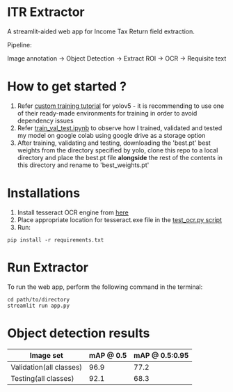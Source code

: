 # ITR Extractor
A streamlit-aided web app for Income Tax Return field extraction. 

Pipeline:

Image annotation -> Object Detection -> Extract ROI -> OCR -> Requisite text

# How to get started ?

1. Refer [custom training tutorial](https://github.com/ultralytics/yolov5/wiki/Train-Custom-Data) for yolov5 - it is recommending to use one of their ready-made environments for training in order to avoid dependency issues 
2. Refer [train_val_test.ipynb](https://github.com/abhimanyu911/itr_extraction_assignment/blob/master/train_val_test.ipynb) to observe how I trained, validated and tested my model on google colab using google drive as a storage option
3. After training, validating and testing, downloading the 'best.pt' best weights from the directory specified by yolo, clone this repo to a local directory and place the best.pt file **alongside** the rest of the contents in this directory and rename to 'best_weights.pt'

# Installations
1. Install tesseract OCR engine from [here](https://github.com/UB-Mannheim/tesseract/wiki)
2. Place appropriate location for tesseract.exe file in the [test_ocr.py script](https://github.com/abhimanyu911/itr_extraction_assignment/blob/master/test_ocr.py)
3. Run:

```
pip install -r requirements.txt
```

# Run Extractor
To run the web app, perform the following command in the terminal:

```
cd path/to/directory
streamlit run app.py
```

# Object detection results

| Image set               | mAP @ 0.5     | mAP @ 0.5:0.95     |
| ----------------------- | ------------- | ------------------ |
| Validation(all classes) | 96.9          | 77.2               |
| Testing(all classes)    | 92.1          | 68.3               |

